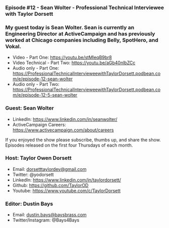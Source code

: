 ### Episode #12 - Sean Wolter - Professional Technical Interviewee with Taylor Dorsett

### My guest today is Sean Wolter. Sean is currently an Engineering Director at ActiveCampaign and has previously worked at Chicago companies including Belly, SpotHero, and Vokal.

- Video - Part One: https://youtu.be/stMleqB9br8
- Video Technical - Part Two: https://youtu.be/aGb40nlbZCc
- Audio only - Part One: https://ProfessionalTechnicalIntervieweewithTaylorDorsett.podbean.com/e/episode-12-sean-wolter
- Audio only - Part Two: https://ProfessionalTechnicalIntervieweewithTaylorDorsett.podbean.com/e/episode-12-5-sean-wolter

### Guest: Sean Wolter
- LinkedIn: https://www.linkedin.com/in/seanwolter/
- ActiveCampaign Careers: https://www.activecampaign.com/about/careers

If you enjoyed the show please subscribe, thumbs up, and share the show.
Episodes released on the first four Thursdays of each month.

### Host: Taylor Owen Dorsett
- Email: dorsetttaylordev@gmail.com
- Twitter: @yodorsett
- LinkedIn: https://www.linkedin.com/in/taylordorsett/
- Github: https://github.com/TaylorOD
- Youtube: https://www.youtube.com/c/TaylorDorsett

### Editor: Dustin Bays
- Email: dustin.bays@baysbrass.com
- Twitter/Instagram: @Bays4Bays

